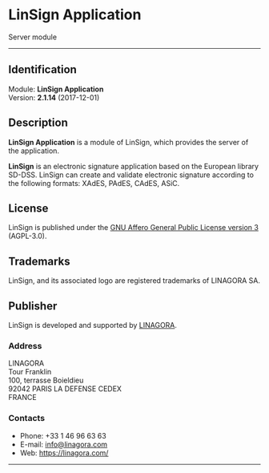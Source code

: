 
LinSign Application
===================

Server module

------------------------------------------------------------------------------

Identification
--------------

Module: **LinSign Application**  
Version: **2.1.14** (2017-12-01)


Description
-----------

**LinSign Application** is a module of LinSign, which provides the server
of the application.

**LinSign** is an electronic signature application based on the European
library SD-DSS. LinSign can create and validate electronic signature
according to the following formats: XAdES, PAdES, CAdES, ASiC.


License
-------

LinSign is published under the [GNU Affero General Public License version 3][agpl3] (AGPL-3.0).


Trademarks
----------

LinSign, and its associated logo are registered trademarks of LINAGORA SA.


Publisher
---------

LinSign is developed and supported by [LINAGORA][linagora].

### Address

LINAGORA  
Tour Franklin  
100, terrasse Boieldieu  
92042 PARIS LA DEFENSE CEDEX  
FRANCE

### Contacts

- Phone: +33 1 46 96 63 63
- E-mail: <info@linagora.com>
- Web: <https://linagora.com/>


------------------------------------------------------------------------------

[linagora]: https://linagora.com/
[agpl3]: https://www.gnu.org/licenses/agpl-3.0.en.html

